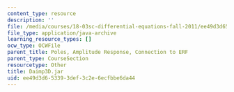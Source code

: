 ```yaml
---
content_type: resource
description: ''
file: /media/courses/18-03sc-differential-equations-fall-2011/ee49d3d653393def3c2e6ecfbbe6da44_Daimp3D.jar
file_type: application/java-archive
learning_resource_types: []
ocw_type: OCWFile
parent_title: Poles, Amplitude Response, Connection to ERF
parent_type: CourseSection
resourcetype: Other
title: Daimp3D.jar
uid: ee49d3d6-5339-3def-3c2e-6ecfbbe6da44
---
```

